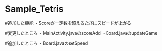 # Sample_Tetris
#追加した機能
・Scoreが一定数を超えるたびにスピードが上がる

#変更したところ
・MainActivity.javaのscoreAdd
・Board.javaのupdateGame

#追加したところ
・Board.javaのsetSpeed
